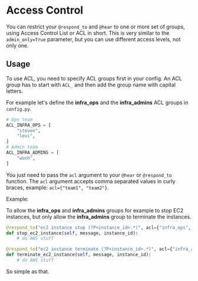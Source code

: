 # Access Control

You can restrict your `@respond_to` and `@hear` to one or more set of groups, using Access Control List or ACL in short. This is very similar to the `admin_only=True` parameter, but you can use different access levels, not only one.

## Usage

To use ACL, you need to specify ACL groups first in your config. An ACL group has to start with `ACL_` and then add the group name with capital letters.


For example let's define the **infra_ops** and the **infra_admins** ACL groups in `config.py`.

```python
# Ops team
ACL_INFRA_OPS = [
    "steven",
    "levi",
]
# Admin team
ACL_INFRA_ADMINS = [
    "wooh",
]
```

You just need to pass the `acl` argument to your `@hear` or `@respond_to` function. The `acl` argument accepts comma separated values in curly braces, example: `acl={"team1", "team2"}`.

Example:

To allow the **infra_ops** and **infra_admins** groups for example to stop EC2 instances, but only allow the **infra_admins** group to terminate the instances.

```python
@respond_to("ec2 instance stop (?P<instance_id>.*)", acl={"infra_ops", "infra_admins"})
def stop_ec2_instance(self, message, instance_id):
    # do AWS stuff

@respond_to("ec2 instance terminate (?P<instance_id>.*)", acl={"infra_admins"})
def terminate_ec2_instance(self, message, instance_id):
    # do AWS stuff
```

So simple as that.
